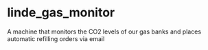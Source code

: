 # linde_gas_monitor
A machine that monitors the CO2 levels of our gas banks and places automatic refilling orders via email
